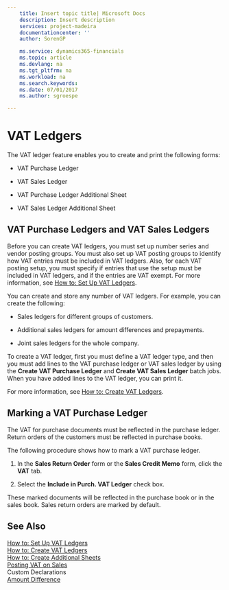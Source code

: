 ```yaml
---
    title: Insert topic title| Microsoft Docs
    description: Insert description
    services: project-madeira
    documentationcenter: ''
    author: SorenGP

    ms.service: dynamics365-financials
    ms.topic: article
    ms.devlang: na
    ms.tgt_pltfrm: na
    ms.workload: na
    ms.search.keywords:
    ms.date: 07/01/2017
    ms.author: sgroespe

---
```

# VAT Ledgers
The VAT ledger feature enables you to create and print the following forms:  
  
-   VAT Purchase Ledger  
  
-   VAT Sales Ledger  
  
-   VAT Purchase Ledger Additional Sheet  
  
-   VAT Sales Ledger Additional Sheet  
  
## VAT Purchase Ledgers and VAT Sales Ledgers  
 Before you can create VAT ledgers, you must set up number series and vendor posting groups. You must also set up VAT posting groups to identify how VAT entries must be included in VAT ledgers. Also, for each VAT posting setup, you must specify if entries that use the setup must be included in VAT ledgers, and if the entries are VAT exempt. For more information, see [How to: Set Up VAT Ledgers](how-to-set-up-vat-ledgers.md).  
  
 You can create and store any number of VAT ledgers. For example, you can create the following:  
  
-   Sales ledgers for different groups of customers.  
  
-   Additional sales ledgers for amount differences and prepayments.  
  
-   Joint sales ledgers for the whole company.  
  
 To create a VAT ledger, first you must define a VAT ledger type, and then you must add lines to the VAT purchase ledger or VAT sales ledger by using the **Create VAT Purchase Ledger** and **Create VAT Sales Ledger** batch jobs. When you have added lines to the VAT ledger, you can print it.  
  
 For more information, see [How to: Create VAT Ledgers](how-to-create-vat-ledgers.md).  
  
## Marking a VAT Purchase Ledger  
 The VAT for purchase documents must be reflected in the purchase ledger. Return orders of the customers must be reflected in purchase books.  
  
 The following procedure shows how to mark a VAT purchase ledger.  
  
1.  In the **Sales Return Order** form or the **Sales Credit Memo** form, click the **VAT** tab.  
  
2.  Select the **Include in Purch. VAT Ledger** check box.  
  
 These marked documents will be reflected in the purchase book or in the sales book. Sales return orders are marked by default.  
  
## See Also  
 [How to: Set Up VAT Ledgers](how-to-set-up-vat-ledgers.md)   
 [How to: Create VAT Ledgers](how-to-create-vat-ledgers.md)   
 [How to: Create Additional Sheets](how-to-create-additional-sheets.md)   
 [Posting VAT on Sales](posting-vat-on-sales.md)   
 Custom Declarations   
 [Amount Difference](assetId:///ecc3830d-d498-44a3-bdb6-79e094d620e9)